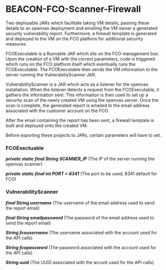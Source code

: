 # BEACON-FCO-Scanner-Firewall

Two deployable JARs which facilitate taking VM details, passing these details to an openvas deployment and emailing the VM owner a generated security vulnerability report.  Furthermore, a firewall template is generated and deployed to the VM on the FCO platform for additional security measures.

FCOExecutable is a Runnable JAR which sits on the FCO management box.  Upon the creation of a VM with the correct parameters, code is triggered which runs on the FCO platform itself which eventually runs the FCOExecutable. The FCOExecutable then sends the VM information to the server running the VulnerabiliyScanner JAR.

VulnerabilityScanner is a JAR which acts as a listener for the openvas installation.  When the listener detects a request from the FCOExecutable, it gathers the information sent.  This information is then used to set up a security scan of the newly created VM using the openvas server.  Once the scan is complete, the generated report is emailed to the email address associated with the customer account on the FCO.  

After the email containing the report has been sent, a firewall template is built and deployed onto the created VM.

Before exporting these projects to JARs, certain parameters will have to set.

### FCOExectuable

***private static final String SCANNER_IP*** (The IP of the server running the openvas scanner)

***private static final int PORT = 8341*** (The port to be used, 8341 default for FCO)

### VulnerabilityScanner

***final String username*** (The username of the email address used to send the report email)

***final String emailpassword*** (The password of the email address used to send the report email)

***String fcousername*** (The username associated with the account used for the API calls)

***String fcopassword*** (The password associated with the account used for the API calls)

***String uuid*** (The UUID associated with the accunt used for the API calls)
